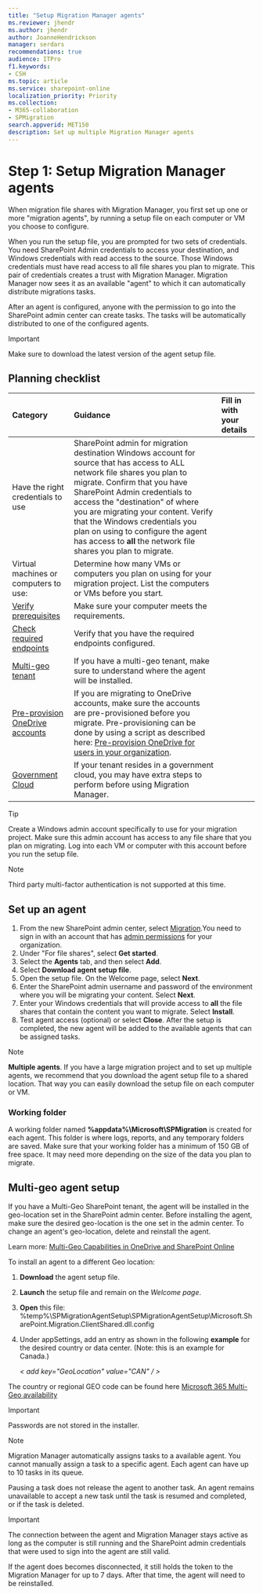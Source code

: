 ```yaml
---
title: "Setup Migration Manager agents"
ms.reviewer: jhendr
ms.author: jhendr
author: JoanneHendrickson
manager: serdars
recommendations: true
audience: ITPro
f1.keywords:
- CSH
ms.topic: article
ms.service: sharepoint-online
localization_priority: Priority
ms.collection: 
- M365-collaboration
- SPMigration
search.appverid: MET150
description: Set up multiple Migration Manager agents
---
```


# Step 1: Setup Migration Manager agents

When migration file shares with Migration Manager, you first set up one or more "migration agents", by running a setup file on each computer or VM you choose to configure. 

When you run the setup file, you are prompted for two sets of credentials.  You need SharePoint Admin credentials to access your destination, and Windows credentials with read access to the source. Those Windows credentials must have read access to all file shares you plan to migrate. This pair of credentials creates a trust with Migration Manager. Migration Manager now sees it as an available "agent" to which it can automatically distribute migrations tasks.

After an agent is configured, anyone with the permission to go into the SharePoint admin center can create tasks. The tasks will be automatically distributed to one of the configured agents.

> [!Important]
> Make sure to download the latest version of the agent setup file.

## Planning checklist

|Category|Guidance|Fill in with your details|
|:-----|:-----|:-----|
|Have the right credentials to use|SharePoint admin for migration destination Windows account for source that has access to ALL network file shares you plan to migrate. Confirm that you have SharePoint Admin credentials to access the "destination" of where you are migrating your content. Verify that the Windows credentials you plan on using to configure the agent has access to **all** the network file shares you plan to migrate.  |
|Virtual machines or computers to use:|Determine how many VMs or computers you plan on using for your migration project. List the computers or VMs before you start.|
|[Verify prerequisites](mm-prerequisites.md)|Make sure your computer meets the requirements.|
|[Check required endpoints](mm-prerequisites.md)|Verify that you have the required endpoints configured.|
|[Multi-geo tenant](#multi-geo-agent-setup)|If you have a multi-geo tenant, make sure to understand where the agent will be installed.|
|[Pre-provision OneDrive accounts](https://docs.microsoft.com/onedrive/pre-provision-accounts)|If you are migrating to OneDrive accounts, make sure the accounts are pre-provisioned before you migrate. Pre-provisioning can be done by using a script as described here: [Pre-provision OneDrive for users in your organization](https://docs.microsoft.com/onedrive/pre-provision-accounts).|
|[Government Cloud](mm-gov-cloud.md)|If your tenant resides in a government cloud, you may have extra steps to perform before using Migration Manager.|

>[!Tip]
>Create a Windows admin account specifically to use for your migration project. Make sure this admin account has access to any file share that you plan on migrating. Log into each VM or computer with this account before you run the setup file.

>[!NOTE]
>Third party multi-factor authentication is not supported at this time.

## Set up an agent

1. From the new SharePoint admin center, select [Migration](https://admin.microsoft.com/sharepoint?page=migrationCenter&modern).You need to sign in with an account that has [admin permissions](/sharepoint/sharepoint-admin-role) for your organization.
2. Under "For file shares", select **Get started**.
3. Select the **Agents** tab, and then select **Add**.
4. Select **Download agent setup file**.
5. Open the setup file. On the Welcome page, select **Next**.
6. Enter the SharePoint admin username and password of the environment where you will be migrating your content. Select **Next**.
7. Enter your Windows credentials that will provide access to **all** the file shares that contain the content you want to migrate. Select **Install**.
8. Test agent access (optional) or select **Close**.  After the setup is completed, the new agent will be added to the available agents that can be assigned tasks.

>[!Note]
>**Multiple agents**.  If you have a large migration project and to set up multiple agents, we recommend that you download the agent setup file to a shared location. That way you can easily download the setup file on each computer or VM.  


### Working folder

A working folder named **%appdata%\Microsoft\SPMigration** is created for each agent. This folder is where logs, reports, and any temporary folders are saved. Make sure that your working folder has a minimum of 150 GB of free space. It may need more depending on the size of the data you plan to migrate.

## Multi-geo agent setup

If you have a Multi-Geo SharePoint tenant, the agent will be installed in the geo-location set in the SharePoint admin center. Before installing the agent, make sure the desired geo-location is the one set in the admin center. To change an agent's geo-location, delete and reinstall the agent. 

Learn more: [Multi-Geo Capabilities in OneDrive and SharePoint Online](https://docs.microsoft.com/microsoft-365/enterprise/multi-geo-capabilities-in-onedrive-and-sharepoint-online-in-microsoft-365)

To install an agent to a different Geo location:

1. **Download** the agent setup file.
2. **Launch** the setup file and remain on the *Welcome page*.
3. **Open** this file:  %temp%\SPMigrationAgentSetup\SPMigrationAgentSetup\Microsoft.SharePoint.Migration.ClientShared.dll.config
4. Under appSettings, add an entry as shown in the following **example** for the desired country or data center. (Note: this is an example for Canada.) </br>

    *< add key="GeoLocation" value="CAN" / >*

The country or regional GEO code can be found here [Microsoft 365 Multi-Geo availability](https://docs.microsoft.com/microsoft-365/enterprise/microsoft-365-multi-geo)

>[!Important]
> Passwords are not stored in the installer.

>[!NOTE]
> Migration Manager automatically assigns tasks to a available agent.  You cannot manually assign a task to a specific agent. Each agent can have up to 10 tasks in its queue.
>
>Pausing a task does not release the agent to another task. An agent remains unavailable to accept a new task until the task is resumed and completed, or if the task is deleted.


>[!Important]
>The connection between the agent and Migration Manager stays active as long as the computer is still running and the SharePoint admin credentials that were used to sign into the agent are still valid. 
>
>If the agent does becomes disconnected, it still holds the token to the Migration Manager for up to 7 days. After that time, the agent will need to be reinstalled.

